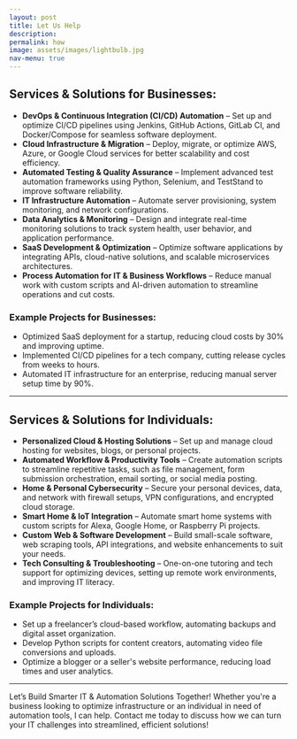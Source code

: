 ```yaml
---
layout: post
title: Let Us Help
description: 
permalink: how
image: assets/images/lightbulb.jpg
nav-menu: true
---
```


## Services & Solutions for Businesses:
- **DevOps & Continuous Integration (CI/CD) Automation** – Set up and optimize CI/CD pipelines using Jenkins, GitHub Actions, GitLab CI, and Docker/Compose for seamless software deployment.
- **Cloud Infrastructure & Migration** – Deploy, migrate, or optimize AWS, Azure, or Google Cloud services for better scalability and cost efficiency.
- **Automated Testing & Quality Assurance** – Implement advanced test automation frameworks using Python, Selenium, and TestStand to improve software reliability.
- **IT Infrastructure Automation** – Automate server provisioning, system monitoring, and network configurations.
- **Data Analytics & Monitoring** – Design and integrate real-time monitoring solutions to track system health, user behavior, and application performance.
- **SaaS Development & Optimization** – Optimize software applications by integrating APIs, cloud-native solutions, and scalable microservices architectures.
- **Process Automation for IT & Business Workflows** – Reduce manual work with custom scripts and AI-driven automation to streamline operations and cut costs.

### Example Projects for Businesses:
- Optimized SaaS deployment for a startup, reducing cloud costs by 30% and improving uptime.
- Implemented CI/CD pipelines for a tech company, cutting release cycles from weeks to hours.
- Automated IT infrastructure for an enterprise, reducing manual server setup time by 90%.

---

## Services & Solutions for Individuals:
- **Personalized Cloud & Hosting Solutions** – Set up and manage cloud hosting for websites, blogs, or personal projects.
- **Automated Workflow & Productivity Tools** – Create automation scripts to streamline repetitive tasks, such as file management, form submission orchestration, email sorting, or social media posting.
- **Home & Personal Cybersecurity** – Secure your personal devices, data, and network with firewall setups, VPN configurations, and encrypted cloud storage.
- **Smart Home & IoT Integration** – Automate smart home systems with custom scripts for Alexa, Google Home, or Raspberry Pi projects.
- **Custom Web & Software Development** – Build small-scale software, web scraping tools, API integrations, and website enhancements to suit your needs.
- **Tech Consulting & Troubleshooting** – One-on-one tutoring and tech support for optimizing devices, setting up remote work environments, and improving IT literacy.

### Example Projects for Individuals:
- Set up a freelancer’s cloud-based workflow, automating backups and digital asset organization.
- Develop Python scripts for content creators, automating video file conversions and uploads.
- Optimize a blogger or a seller's website performance, reducing load times and user analytics.

---

Let’s Build Smarter IT & Automation Solutions Together!
Whether you're a business looking to optimize infrastructure or an individual in need of automation tools, I can help. Contact me today to discuss how we can turn your IT challenges into streamlined, efficient solutions! 